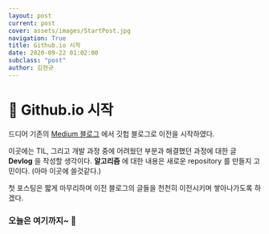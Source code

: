 ```yaml
---
layout: post
current: post
cover: assets/images/StartPost.jpg
navigation: True
title: Github.io 시작
date: 2020-09-22 01:02:00
subclass: "post"
author: 김현규
---
```


<!-- ---
layout: post
title:  Find a connection with the reader
date:   2018-07-24 15:01:35 +0300
image:  02.jpg
tags:   Resources
--- -->

# 🚩 Github.io 시작

드디어 기존의 [Medium 블로그](https://medium.com/fabiancode) 에서 깃헙 블로그로 이전을 시작하였다.

이곳에는 TIL, 그리고 개발 과정 중에 어려웠던 부분과 해결했던 과정에 대한 글 **Devlog** 을 작성할 생각이다.
**알고리즘** 에 대한 내용은 새로운 repository 를 만들지 고민이다. (아마 이곳에 쓸것같다.)

첫 포스팅은 짧게 마무리하며 이전 블로그의 글들을 천천히 이전시키며 쌓아나가도록 하겠다.

### 오늘은 여기까지~ 👋
